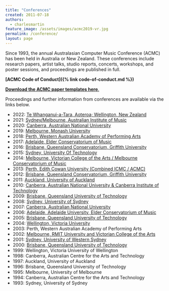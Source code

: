 ```yaml
---
title: "Conferences"
created: 2011-07-18
authors: 
  - charlesmartin
feature_image: /assets/images/acmc2019-vr.jpg
permalink: /conference/
layout: page
---
```


Since 1993, the annual Australasian Computer Music Conference (ACMC) has been
held in Australia or New Zealand. These conferences include research papers,
artist talks, studio reports, concerts, workshops, and poster sessions, and
proceedings are published in full.

**[ACMC Code of Conduct]({% link code-of-conduct.md %})**

[**Download the ACMC paper templates here**.](http://www.computermusic.org.au/ACMC-Templates.zip)

Proceedings and further information from conferences are available via the links below.

- 2022: [Te Whanganui-a-Tara, Aoteroa; Wellington, New Zealand](https://computermusic.org.au/conferences/acmc-2021/)
- 2021: [Sydney/Melbourne, Australian Institute of Music](https://computermusic.org.au/conferences/acmc-2021/)
- 2020: [Canberra, Australian National University](http://computermusic.org.au/news/acmc-2020-inclusion/)
- 2019: [Melbourne, Monash University](http://computermusic.org.au/conferences/acmc-2019/)
- 2018: [Perth, Western Australian Academy of Performing Arts](http://computermusic.org.au/conferences/acmc-2018/ "ACMC 2018")
- 2017: [Adelaide, Elder Conservatorium of Music](http://computermusic.org.au/wordpress/conferences/acmc-2017/ "ACMC 2017")
- 2016: [Brisbane, Queensland Conservatorium, Griffith University](http://computermusic.org.au/wordpress/conferences/acmc-2016/ "ACMC 2016")
- 2015: [Sydney, University Of Technology](http://computermusic.org.au/wordpress/conferences/acmc-2015/ "ACMC 2015")
- 2014: [Melbourne, Victorian College of the Arts / Melbourne Conservatorium of Music](http://computermusic.org.au/wordpress/conferences/acmc-2014/ "ACMC 2014")
- 2013: [Perth, Edith Cowan University (Combined ICMC / ACMC)](http://computermusic.org.au/wordpress/conferences/icmc-2013/ "ACMC 2013")
- 2012: [Brisbane, Queensland Conservatorium, Griffith University](http://computermusic.org.au/wordpress/conferences/acmc-2012/ "ACMC 2012")
- 2011: [Auckland, University of Auckland](http://computermusic.org.au/wordpress/conferences/acmc2011/ "ACMC 2011")
- 2010: [Canberra, Australian National University & Canberra Institute of Technology](http://computermusic.org.au/wordpress/conferences/acmc2010/ "ACMC 2010")
- 2009: [Brisbane, Queensland University of Technology](http://computermusic.org.au/wordpress/conferences/acmc2009/ "ACMC 2009")
- 2008: [Sydney, University of Sydney](http://computermusic.org.au/wordpress/conferences/acmc2008/ "ACMC 2008")
- 2007: [Canberra, Australian National University](http://computermusic.org.au/wordpress/conferences/acmc2007/ "ACMC 2007")
- 2006: [Adelaide, Adelaide University, Elder Conservatorium of Music](http://computermusic.org.au/wordpress/conferences/acmc2006/ "ACMC 2006")
- 2005: [Brisbane, Queensland University of Technology](http://computermusic.org.au/wordpress/conferences/acmc-2005/ "ACMC 2005")
- 2004: [Wellington, Victoria University](http://computermusic.org.au/conferences/acmc2004/ "ACMC 2004")
- 2003: Perth, Western Australian Academy of Performing Arts
- 2002: [Melbourne, RMIT University and Victorian College of the Arts](http://computermusic.org.au/wordpress/conferences/acmc2002/ "ACMC 2002")
- 2001: [Sydney, University of Western Sydney](http://computermusic.org.au/wordpress/conferences/acmc2001/ "ACMC 2001")
- 2000: [Brisbane, Queensland University of Technology](http://computermusic.org.au/conferences/acmc2000/ "ACMC 2000")
- 1999: Wellington, Victoria University of Wellington
- 1998: Canberra, Australian Centre for the Arts and Technology
- 1997: Auckland, University of Auckland
- 1996: Brisbane, Queensland University of Technology
- 1995: Melbourne, University of Melbourne
- 1994: Canberra, Australian Centre for the Arts and Technology
- 1993: Sydney, University of Sydney
